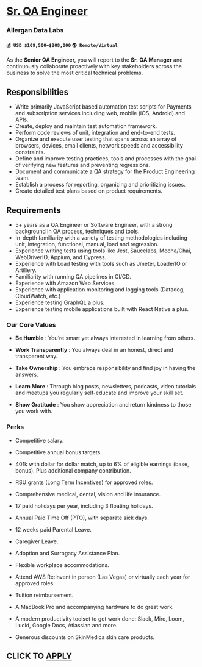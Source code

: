 # [Sr. QA Engineer](https://www.remotewlb.com/apply/sr-qa-engineer-116801)  
### Allergan Data Labs  
#### `💰 USD $109,500~$208,000` `🌎 Remote/Virtual`  

As the **Senior QA Engineer,** you will report to the **Sr.** **QA Manager** and continuously collaborate proactively with key stakeholders across the business to solve the most critical technical problems.

## **Responsibilities**

  * Write primarily JavaScript based automation test scripts for Payments and subscription services including web, mobile (iOS, Android) and APIs.
  * Create, deploy and maintain test automation framework.
  * Perform code reviews of unit, integration and end-to-end tests.
  * Organize and execute user testing that spans across an array of browsers, devices, email clients, network speeds and accessibility constraints.
  * Define and improve testing practices, tools and processes with the goal of verifying new features and preventing regressions.
  * Document and communicate a QA strategy for the Product Engineering team.
  * Establish a process for reporting, organizing and prioritizing issues.
  * Create detailed test plans based on product requirements.

## **Requirements**

  * 5+ years as a QA Engineer or Software Engineer, with a strong background in QA process, techniques and tools.
  * In-depth familiarity with a variety of testing methodologies including unit, integration, functional, manual, load and regression.
  * Experience writing tests using tools like Jest, Saucelabs, Mocha/Chai, WebDriverIO, Appium, and Cypress.
  * Experience with Load testing with tools such as Jmeter, LoaderIO or Artillery.
  * Familiarity with running QA pipelines in CI/CD.
  * Experience with Amazon Web Services.
  * Experience with application monitoring and logging tools (Datadog, CloudWatch, etc.)
  * Experience testing GraphQL a plus.
  * Experience testing mobile applications built with React Native a plus.

### **Our Core Values**

  * **Be Humble** : You’re smart yet always interested in learning from others. 

  * **Work Transparently** : You always deal in an honest, direct and transparent way. 

  * **Take Ownership** : You embrace responsibility and find joy in having the answers. 

  * **Learn More** : Through blog posts, newsletters, podcasts, video tutorials and meetups you regularly self-educate and improve your skill set. 

  * **Show Gratitude** : You show appreciation and return kindness to those you work with. 

### Perks

  * Competitive salary. 

  * Competitive annual bonus targets. 

  * 401k with dollar for dollar match, up to 6% of eligible earnings (base, bonus). Plus additional company contribution. 

  * RSU grants (Long Term Incentives) for approved roles. 

  * Comprehensive medical, dental, vision and life insurance. 

  * 17 paid holidays per year, including 3 floating holidays. 

  * Annual Paid Time Off (PTO), with separate sick days.

  * 12 weeks paid Parental Leave.

  * Caregiver Leave.

  * Adoption and Surrogacy Assistance Plan.

  * Flexible workplace accommodations. 

  * Attend AWS Re:Invent in person (Las Vegas) or virtually each year for approved roles.

  * Tuition reimbursement. 

  * A MacBook Pro and accompanying hardware to do great work. 

  * A modern productivity toolset to get work done: Slack, Miro, Loom, Lucid, Google Docs, Atlassian and more. 

  * Generous discounts on SkinMedica skin care products. 

  
## CLICK TO [APPLY](https://www.remotewlb.com/apply/sr-qa-engineer-116801)

